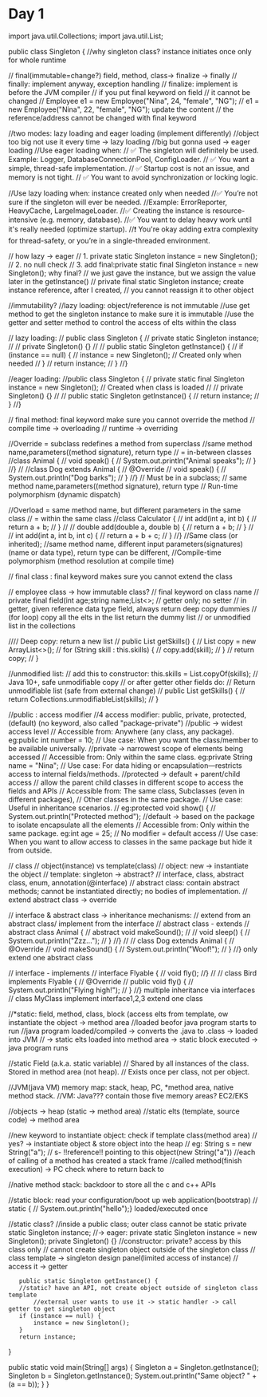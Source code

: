 # Day 1
import java.util.Collections;
import java.util.List;

public class Singleton {
   //why singleton class? instance initiates once only for whole runtime

   // final(immutable=change?)     field, method, class-> finalize -> finally
 // finally: implement anyway, exception handling
// finalize: implement is before the JVM compiler
   // if you put final keyword on field
   // it cannot be changed
   // Employee e1 = new Employee("Nina", 24, "female", "NG");
   // e1 = new Employee("Nina", 22, "female", "NG"); update the content
   // the reference/address cannot be changed with final keyword


   //two modes: lazy loading and eager loading (implement differently)
   //object too big not use it every time -> lazy loading
   //big but gonna used -> eager loading
   //Use eager loading when:
   // ✅ The singleton will definitely be used. Example: Logger, DatabaseConnectionPool, ConfigLoader.
   // ✅ You want a simple, thread-safe implementation.
   // ✅ Startup cost is not an issue, and memory is not tight.
   // ✅ You want to avoid synchronization or locking logic.

   //Use lazy loading when: instance created only when needed
   //✅ You’re not sure if the singleton will ever be needed.
   //Example: ErrorReporter, HeavyCache, LargeImageLoader.
   //✅ Creating the instance is resource-intensive (e.g. memory, database).
   //✅ You want to delay heavy work until it's really needed (optimize startup).
   //❗ You're okay adding extra complexity for thread-safety, or you’re in a single-threaded environment.

   // how lazy -> eager
   // 1. private static Singleton instance = new Singleton();
   // 2. no null check
   // 3. add final:private static final Singleton instance = new Singleton(); why final?
   // we just gave the instance, but we assign the value later in the getInstance()
   // private final static Singleton instance; create instance reference, after I created,
   // you cannot reassign it to other object






   //immutability?
   //lazy loading: object/reference is not immutable
   //use get method to get the singleton instance to make sure it is immutable
   //use the getter and setter method to control the access of elts within the class

   // lazy loading:
   // public class Singleton {
   //    private static Singleton instance;
   //
   //    private Singleton() {}
   //
   //    public static Singleton getInstance() {
   //        if (instance == null) {
   //            instance = new Singleton();  // Created only when needed
   //        }
   //        return instance;
   //    }
   //}

   //eager loading:
   //public class Singleton {
   //    private static final Singleton instance = new Singleton();  // Created when class is loaded
   //
   //    private Singleton() {}
   //
   //    public static Singleton getInstance() {
   //        return instance;
   //    }
   //}

   // final method: final keyword make sure you cannot override the method
   // compile time -> overloading
   // runtime -> overriding 

   //Override = subclass redefines a method from superclass
   //same method name,parameters((method signature), return type
   // = in-between classes
   //class Animal {
   //    void speak() {
   //        System.out.println("Animal speaks");
   //    }
   //}
   //
   //class Dog extends Animal {
   //    @Override
   //    void speak() {
   //        System.out.println("Dog barks");
   //    }
   //}
   // Must be in a subclass;
   // same method name,parameters((method signature), return type
   // Run-time polymorphism (dynamic dispatch)

   //Overload = same method name, but different parameters in the same class
   // = within the same class
   //class Calculator {
   //    int add(int a, int b) {
   //        return a + b;
   //    }
   //
   //    double add(double a, double b) {
   //        return a + b;
   //    }
   //
   //    int add(int a, int b, int c) {
   //        return a + b + c;
   //    }
   //}
   //Same class (or inherited);
   //same method name, different input parameters(signatures)(name or data type), return type can be different,
   //Compile-time polymorphism (method resolution at compile time)


   // final class : final keyword makes sure you cannot extend the class

   // employee class -> how immutable class?
   // final keyword on class name
   // private final field(int age;string name;List<>;
   // getter only; no setter
   // in getter, given reference data type field, always return deep copy dummies
   // (for loop) copy all the elts in the list return the dummy list
   // or unmodified list in the collections

   //// Deep copy: return a new list
   //    public List<String> getSkills() {
   //        List<String> copy = new ArrayList<>();
   //        for (String skill : this.skills) {
   //            copy.add(skill);
   //        }
   //        return copy;
   //    }

   //unmodified list:
   // add this to constructor: this.skills = List.copyOf(skills);  // Java 10+, safe unmodifiable copy
   // or after getter other fields do:
   // Return unmodifiable list (safe from external change)
   //    public List<String> getSkills() {
   //        return Collections.unmodifiableList(skills);
   //    }

   //public : access modifier
   //4 access modifier: public, private, protected, (default) (no keyword, also called "package-private")
   //public -> widest access level
   //          Accessible from: Anywhere (any class, any package). eg:public int number = 10;
   //                 Use case: When you want the class/member to be available universally.
   //private -> narrowest scope of elements being accessed
   //           Accessible from: Only within the same class. eg:private String name = "Nina";
   //                  Use case: For data hiding or encapsulation—restricts access to internal fields/methods.
   //protected -> default + parent/child access
   //             allow the parent child classes in different scope to access the fields and APIs
   //             Accessible from: The same class, Subclasses (even in different packages),
   //                              Other classes in the same package.
   //                    Use case: Useful in inheritance scenarios.
   //                eg:protected void show() {
   //                       System.out.println("Protected method");
   //default -> based on the package to isolate encapsulate all the elements
   //           Accessible from: Only within the same package. eg:int age = 25; // No modifier = default access
   //                  Use case: When you want to allow access to classes in the same package but hide it from outside.

   // class
   // object(instance) vs template(class)
   // object: new -> instantiate the object
   // template: singleton -> abstract?
   //           interface, class, abstract class, enum, annotation(@interface)
   // abstract class: contain abstract methods; cannot be instantiated directly; no bodies of implementation.
   //                 extend abstract class -> override

   // interface & abstract class -> inheritance mechanisms:
   //                               extend from an abstract class/ implement from the interface
   //   abstract class - extends
   //   abstract class Animal {
   //    abstract void makeSound();
   //
   //    void sleep() {
   //        System.out.println("Zzz...");
   //    }
   //}
   //
   //    class Dog extends Animal {
   //    @Override
   //    void makeSound() {
   //        System.out.println("Woof!");
   //    }
   //}  only extend one abstract class

   // interface - implements
   // interface Flyable {
   //    void fly();
   //}
   //
   //   class Bird implements Flyable {
   //    @Override
   //    public void fly() {
   //        System.out.println("Flying high!");
   //    }
   //} multiple inheritance via interfaces
   // class MyClass implement interface1,2,3 extend one class

   //*static: field, method, class, block (access elts from template, ow instantiate the object -> method area
   //loaded beofor java program starts to run
   //java program loaded/compiled -> converts the .java to .class -> loaded into JVM
   // -> static elts loaded into method area -> static block executed -> java program runs

   //static Field (a.k.a. static variable)
   //             Shared by all instances of the class. Stored in method area (not heap).
   //             Exists once per class, not per object.

   //JVM(java VM) memory map: stack, heap, PC, *method area, native method stack.
   //VM: Java??? contain those five memory areas? EC2/EKS

   //objects -> heap (static -> method area)
   //static elts (template, source code) -> method area

   //new keyword to instantiate object: check if template class(method area)
   //                                   yes? -> instantiate object & store object into the heap
   //          eg:     String s = new String("a");
   //                   s-  !!reference!! pointing to this object(new String("a"))
   //each of calling of a method has created a stack frame
   //called method(finish execution) -> PC check where to return back to

   //native method stack: backdoor to store all the c and c++ APIs

   //static block:  read your configuration/boot up web application(bootstrap)
   // static {
   // System.out.println("hello");}    loaded/executed once

   //static class?
   //inside a public class; outer class cannot be static
   private static Singleton instance;
   //-> eager: private static Singleton instance = new Singleton();
   private Singleton() {} //constructor: private? access by this class only
   //                            cannot create singleton object outside of the singleton class
   //                       class template -> singleton design panel(limited access of instance)
   //                         access it -> getter

       public static Singleton getInstance() {
       //static? have an API, not create object outside of singleton class template
           //external user wants to use it -> static handler -> call getter to get singleton object
       if (instance == null) {
           instance = new Singleton();
       }
       return instance;
   }

   public static void main(String[] args) {
       Singleton a = Singleton.getInstance();
       Singleton b = Singleton.getInstance();
       System.out.println("Same object? " + (a == b));
   }
}

